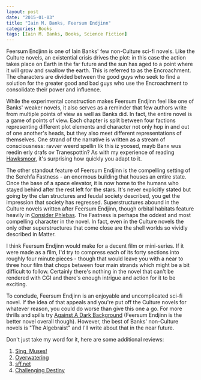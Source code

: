 ```yaml
---
layout: post
date: "2015-01-03"
title: "Iain M. Banks, Feersum Endjinn"
categories: Books
tags: [Iain M. Banks, Books, Science Fiction]
---
```


Feersum Endjinn is one of Iain Banks' few non-Culture sci-fi novels. Like the Culture novels, an existential crisis drives the plot: in this case the action takes place on Earth in the far future and the sun has aged to a point where it will grow and swallow the earth. This is referred to as the Encroachment. The characters are divided between the good guys who seek to find a solution for the greater good and bad guys who use the Encroachment to consolidate their power and influence.

While the experimental construction makes Feersum Endjinn feel like one of Banks' weaker novels, it also serves as a reminder that few authors write from multiple points of view as well as Banks did. In fact, the entire novel is a game of points of view. Each chapter is split between four factions representing different plot elements and character not only hop in and out of one another's heads, but they also meet different representations of themselves. One strand of the narrative is written as a stream of consciousness: ravver weerd spellin lik this iz yoosed, mayb Banx wus reedin erly drafs ov Tranespottin? As with my experience of reading [Hawksmoor](/hawksmoor/), it's surprising how quickly you adapt to it.

The other standout feature of Feersum Endjinn is the compelling setting of the Serehfa Fastness - an enormous building that houses an entire state. Once the base of a space elevator, it is now home to the humans who stayed behind after the rest left for the stars. It's never explicitly stated but going by the clan structures and feudal society described, you get the impression that society has regressed. Superstructures abound in the Culture novels written after Feersum Endjinn, though orbital habitats feature heavily in [Consider Phlebas](/consider-phlebas-a-picaresque-in-space/). The Fastness is perhaps the oddest and most compelling character in the novel. In fact, even in the Culture novels the only other superstructures that come close are the shell worlds so vividly described in Matter.

I think Feersum Endjinn would make for a decent film or mini-series. If it were made as a film, I'd try to compress each of its forty sections into roughly four minute pieces - though that would leave you with a near to three hour film that chops between four main strands which might be a bit difficult to follow. Certainly there's nothing in the novel that can't be rendered with CGI and there's enough intrigue and action for it to be exciting.

To conclude, Feersum Endjinn is an enjoyable and uncomplicated sci-fi novel. If the idea of that appeals and you're put off the Culture novels for whatever reason, you could do worse than give this one a go. For more thrills and spills try [Against A Dark Background](/against-a-dark-background/) (Feersum Endjinn is the better novel overall though). However, the best of Banks' non-Culture novels is "The Algebraist" and I'll write about that in the near future.

Don't just take my word for it, here are some additional reviews:

  1. [Sing, Muses!](http://singmuses.wordpress.com/2013/06/21/feersum-endjinn-by-iain-m-banks/)
  2. [Overwatering](http://overwatering.org/blog/2007/08/feersum-endjinn/)
  3. [sff.net](http://www.sff.net/people/richard.horton/endjinn.htm)
  4. [Challenging Destiny](http://www.challengingdestiny.com/reviews/feersumendjinn.htm)